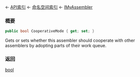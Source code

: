 ← [API索引](Api-Index) ← [命名空间索引](Namespace-Index) ← [IMyAssembler](Sandbox.ModAPI.Ingame.IMyAssembler)

### 概要

```csharp
public bool CooperativeMode { get; set; }
```

Gets or sets whether this assembler should cooperate with other assemblers by adopting parts of their work queue.

### 返回

[bool](https://docs.microsoft.com/en-us/dotnet/api/System.Boolean?view=netframework-4.6)

